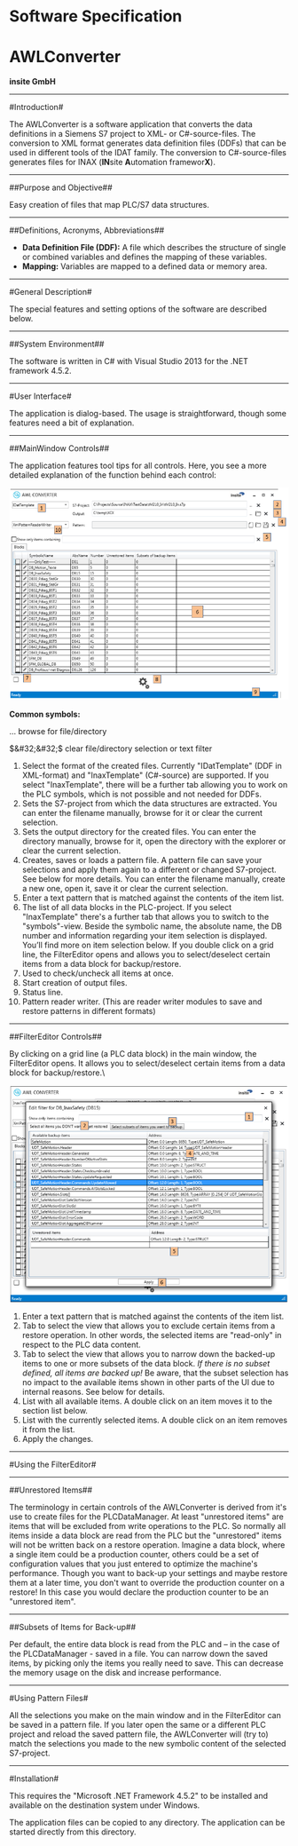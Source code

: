 <h1>Software Specification</h1>  

<h1>AWLConverter</h1>
  


**insite GmbH**



	
---  
#Introduction#

The AWLConverter is a software application that converts the data definitions in a Siemens S7 project to XML- or C&#35;-source-files. The conversion to XML format generates data definition files (DDFs) that can be used in different tools of the IDAT family. The conversion to C&#35;-source-files generates files for INAX (**IN**site **A**utomation framewor**X**).

---  
##Purpose and Objective##

Easy creation of files that map PLC/S7 data structures.

---  
##Definitions, Acronyms, Abbreviations##

*  **Data Definition File (DDF):** A file which describes the structure of single or combined variables and defines the mapping of these variables.
*  **Mapping:** Variables are mapped to a defined data or memory area. 

---  
#General Description#

The special features and setting options of the software are described below. 

---  
##System Environment##

The software is written in C&#35; with Visual Studio 2013 for the .NET framework 4.5.2.

---  
#User Interface#

The application is dialog-based. The usage is straightforward, though some features need a bit of explanation.

---  
##MainWindow Controls##

The application features tool tips for all controls. Here, you see a more detailed explanation of the function behind each control:
  


![AWLConverter_main_window_controls.png](../images/AWLConverter_main_window_controls.png)
  

**Common symbols:**  

... browse for file/directory  

$&#32;&#32;$ clear file/directory selection or text filter  

  1.   Select the format of the created files. Currently "IDatTemplate" (DDF in XML-format) and "InaxTemplate" (C&#35;-source) are supported. If you select "InaxTemplate", there will be a further tab allowing you to work on the PLC symbols, which is not possible and not needed for DDFs.
  2.    Sets the S7-project from which the data structures are extracted. You can enter the filename manually, browse for it or clear the current selection.
  3.   Sets the output directory for the created files. You can enter the directory manually, browse for it, open the directory with the explorer or clear the current selection.
  4.   Creates, saves or loads a pattern file. A pattern file can save your selections and apply them again to a different or changed S7-project. See below for more details. You can enter the filename manually, create a new one, open it, save it or clear the current selection.
  5.   Enter a text pattern that is matched against the contents of the item list. 
  6.   The list of all data blocks in the PLC-project. If you select "InaxTemplate" there's a further tab that allows you to switch to the "symbols"-view. Beside the symbolic name, the absolute name, the DB number and information regarding your item selection is displayed. You’ll find more on item selection below. If you double click on a grid line, the FilterEditor opens and allows you to select/deselect certain items from a data block for backup/restore.
  7.   Used to check/uncheck all items at once.
  8.   Start creation of output files. 
  9.   Status line. 
  10.   Pattern reader writer. (This are reader writer modules to save and restore patterns in different formats)


---  
##FilterEditor Controls##

By clicking on a grid line (a PLC data block) in the main window, the FilterEditor opens. It allows you to select/deselect certain items from a data block for backup/restore.\
  


![AWLConverter_filter_editor_controls.png](../images/AWLConverter_filter_editor_controls.png)
  

  1.   Enter a text pattern that is matched against the contents of the item list.
  2.   Tab to select the view that allows you to exclude certain items from a restore operation. In other words, the selected items are "read-only" in respect to the PLC data content.
  3.   Tab to select the view that allows you to narrow down the backed-up items to one or more subsets of the data block. *If there is no subset defined, all items are backed up!* Be aware, that the subset selection has no impact to the available items shown in other parts of the UI due to internal reasons. See below for details.
  4.   List with all available items. A double click on an item moves it to the section list below.
  5.   List with the currently selected items. A double click on an item removes it from the list. 
  6.   Apply the changes.

---  
#Using the FilterEditor#

---  
##Unrestored Items##

The terminology in certain controls of the AWLConverter is derived from it's use to create files for the PLCDataManager. At least "unrestored items" are items that will be excluded from write operations to the PLC. So normally all items inside a data block are read from the PLC but the "unrestored" items will not be written back on a restore operation. Imagine a data block, where a single item could be a production counter, others could be a set of configuration values that you just entered to optimize the machine's performance. Though you want to back-up your settings and maybe restore them at a later time, you don't want to override the production counter on a restore! In this case you would declare the production counter to be an "unrestored item".

---  
##Subsets of Items for Back-up##

Per default, the entire data block is read from the PLC and – in the case of the PLCDataManager - saved in a file. You can narrow down the saved items, by picking only the items you really need to save. This can decrease the memory usage on the disk and increase performance.

---  
#Using Pattern Files#

All the selections you make on the main window and in the FilterEditor can be saved in a pattern file. If you later open the same or a different PLC project and reload the saved pattern file, the AWLConverter will (try to) match the selections you made to the new symbolic content of the selected S7-project.
  


---  
#Installation#

This requires the "Microsoft .NET Framework 4.5.2" to be installed and available on the destination system under Windows.
  

The application files can be copied to any directory. The application can be started directly from this directory.